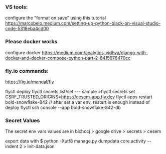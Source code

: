 
### VS tools:
configure the "format on save" using this tutorial https://marcobelo.medium.com/setting-up-python-black-on-visual-studio-code-5318eba4cd00

### Please docker works
configure docker
https://medium.com/analytics-vidhya/django-with-docker-and-docker-compose-python-part-2-8415976470cc


### fly.io commands:

https://fig.io/manual/fly

flyctl deploy
flyctl secrets list/set
--- sample >flyctl secrets set CSRF_TRUSTED_ORIGINS=https://cesem-app.fly.dev
flyctl apps restart bold-snowflake-842  // after set a var env, restart is enough instead of deploy
flyctl ssh console --app bold-snowflake-842-db

### Secret Values
The secret env vars values are in bichocj > google drive > secrets > cesem


export data with
$ python -Xutf8 manage.py dumpdata core.activity --indent 2 > init-data.json